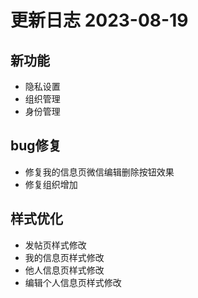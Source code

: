 # 更新日志 2023-08-19

## 新功能

- 隐私设置
- 组织管理
- 身份管理

## bug修复

- 修复我的信息页微信编辑删除按钮效果
- 修复组织增加

## 样式优化

- 发帖页样式修改
- 我的信息页样式修改
- 他人信息页样式修改
- 编辑个人信息页样式修改
